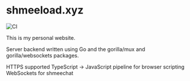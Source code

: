# shmeeload.xyz

![CI](https://github.com/aljo242/shmeeload.xyz/actions/workflows/go.yml/badge.svg)

This is my personal website.

Server backend written using Go and the gorilla/mux and gorilla/websockets packages.

HTTPS supported
TypeScript -> JavaScript pipeline for browser scripting
WebSockets for shmeechat

